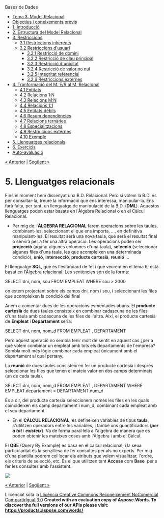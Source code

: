 Bases de Dades

- [Tema 3: Model Relacional](index.md)
- [Objectius i coneixements previs](objectius_i_coneixements_previs.md)
- [1. Introducció](1_introducci.md)
- [2. Estructura del Model Relacional](2_estructura_del_model_relacional.md)
- [3. Restriccions](3_restriccions.md) 
  - [3.1 Restriccions inherents](31_restriccions_inherents.md)
  - [3.2 Restriccions d'usuari](32_restriccions_dusuari.md) 
    - [3.2.1 Restricció de domini](321_restricci_de_domini.md)
    - [3.2.2 Restricció de clau principal](322_restricci_de_clau_principal.md)
    - [3.2.3 Restricció d'unicitat](323_restricci_dunicitat.md)
    - [3.2.4 Restricció de valor no nul](324_restricci_de_valor_no_nul.md)
    - [3.2.5 Integritat referencial](325_integritat_referencial.md)
    - [3.2.6 Restriccions externes](326_restriccions_externes.md)
- [4. Tranformació del M. E/R al M. Relacional](4_tranformaci_del_m_er_al_m_relacional.md) 
  - [4.1 Entitats](41_entitats.md)
  - [4.2 Relacions 1:N](42_relacions_1n.md)
  - [4.3 Relacions M:N](43_relacions_mn.md)
  - [4.4 Relacions 1:1](44_relacions_11.md)
  - [4.5 Entitats dèbils](45_entitats_dbils.md)
  - [4.6 Resum dependències](46_resum_dependncies.md)
  - [4.7 Relacions ternàries](47_relacions_ternries.md)
  - [4.8 Especialitzacions](48_especialitzacions.md)
  - [4.9 Restriccions externes](49_restriccions_externes.md)
  - [4.10 Exemple](410_exemple.md)
- [5. Llenguatges relacionals](5_llenguatges_relacionals.md)
- [6. Exercicis](6_exercicis.md)
- [Auto-avaluació](autoavaluaci.md)

[« Anterior](410_exemple.md) | [Següent »](6_exercicis.md)
# <a name="main"></a>**5. Llenguatges relacionals**


Fins el moment hem dissenyat una B.D. Relacional. Però si volem la B.D. és per consultar-la, treure la informació que ens interessa, manipular-la. Ens farà falta, per tant, un llenguatge de manipulació de la B.D. (**DML**). Aquestos llenguatges poden estar basats en l'Àlgebra Relacional o en el Càlcul Relacional.

- Per mig de l'**ÀLGEBRA RELACIONAL** farem operacions sobre les taules, combinant-les, seleccionant el que ens importa, ..., en definitiva manipulant-les. El resultat serà una nova taula, que serà el resultat final o servirà per a fer una altra operació. Les operacions poden ser **projecció** (agafar algunes columnes d'una taula), **selecció** (seleccionar algunes files d'una taula, les que acompleixen una determinada condició), **unió**, **intersecció**, **producte cartesià**, **reunió** ...

El llenguatge **SQL**, que és l'estàndard de fet i que veurem en el tema 6, està basat en l'Àlgebra relacional. Les sentències són de la forma:

SELECT dni, nom, sou 
FROM EMPLEAT
WHERE sou > 2000

on estem projectant sobre els camps dni, nom i sou, i seleccionant les files que acompleixen la condició del final



Anem a comentar dues de les operacions esmentades abans. El **producte cartesià** de dues taules consisteix en combinar cadascuna de les files d'una taula amb cadascuna de les files de l'altra. Així, el producte cartesià de **Empleat** i **Departament** seria:

SELECT dni, nom, nom\_d 
FROM EMPLEAT , DEPARTAMENT



Però aquest operació no sembla tenir molt de sentit en aquest cas ¿per a què volem combinar un empleat amb tots els departaments de l'empresa? Sembla molt més lògic combinar cada empleat únicament amb el departament al qual pertany.

La **reunió** de dues taules consisteix en fer un producte cartesià i després seleccionar les files que tenen el mateix valor en dos camps determinats (un de cada taula).

SELECT dni, nom, nom\_d 
FROM EMPLEAT , DEPARTAMENT 
WHERE EMPLEAT.departament = DEPARTAMENT.num\_d

És a dir, del producte cartesià seleccionem només les files en les quals coincideixen els camp departament i num\_d, combinant cada empleat amb el seu departament.



- En el **CÀLCUL RELACIONAL**, es defineixen variables de tipus **taula**, s'utilitzen operadors entre les variables, i també uns quantificadors (***per a tot*** i ***existeix***). Va de forma paral·lela a l'àlgebra de manera que es poden obtenir les mateixes coses amb l'Àlgebra i amb el Càlcul.

El **QBE** (Query By Example) es basa en el càlcul relacional, i la seua particularitat és la senzillesa de fer consultes per als no experts. Per mig d'una plantilla podrem col·locar els atributs que volem visualitzar, l'ordre, els criteris de selecció, etc. És el que utilitzen tant **Access** com **Base**  per a fer les consultes amb l'assistent.

![](5_llenguatges_relacionals.002.png)

[« Anterior](410_exemple.md) | [Següent »](6_exercicis.md)

Llicenciat sota la [Llicència Creative Commons Reconeixement NoComercial CompartirIgual 3.0](http://creativecommons.org/licenses/by-nc-sa/3.0/)
**Created with an evaluation copy of Aspose.Words. To discover the full versions of our APIs please visit: https://products.aspose.com/words/**
